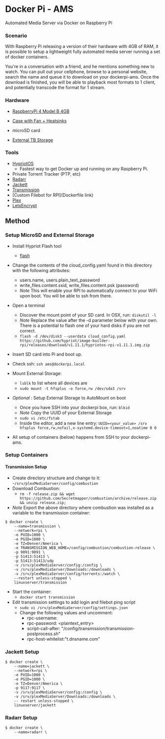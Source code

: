 # Docker Pi - AMS
Automated Media Server via Docker on Raspberry Pi

### Scenario

With Raspberry Pi releasing a version of their hardware with 4GB of RAM, it is possible to setup a lightweight fully automated media server running a set of docker containers. 

You're in a conversation with a friend, and he mentions something new to watch. You can pull out your cellphone, browse to a personal website, search the name and queue it to download on your dockerpi-ams. Once the download is finished, you will be able to playback most formats to 1 client, and potentially transcode the format for 1 stream.

### Hardware

- [RaspberryPi 4 Model B 4GB](https://chicagodist.com/products/raspberry-pi-4-model-b-4gb?src=raspberrypi)

- [Case with Fan + Heatsinks](https://www.amazon.com/Miuzei-Raspberry-Cooling-Heat-Sinks-Included/dp/B07TTN1M7G/ref=sr_1_4?keywords=raspberry+pi+4+case&qid=1567271850&s=gateway&sr=8-4)

- microSD card 

- [External TB Storage](https://www.amazon.com/LaCie-Professional-USB-C-External-STHA4000800/dp/B07G8JT7XN/ref=sr_1_3?keywords=lacie+d2&qid=1567272355&s=gateway&sr=8-3)

### Tools

- [HypriotOS](https://blog.hypriot.com/)
    - Fastest way to get Docker up and running on any Raspberry Pi.
- Private Torrent Tracker (PTP, etc)
- [Radarr](https://github.com/Radarr/Radarr)
- [Jackett](https://github.com/Jackett/Jackett)
- [Transmission](https://github.com/linuxserver/docker-transmission)
- [Custom Filebot for RPI](Dockerfile link)
- [Plex](https://github.com/plexinc/pms-docker)
- [LetsEncrypt](https://github.com/linuxserver/docker-letsencrypt)

## Method

### Setup MicroSD and External Storage

- Install Hypriot Flash tool
    - [flash](https://github.com/hypriot/flash)
- Change the contents of the cloud_config.yaml found in this directory with the following attributes:
    - users.name, users.plain_text_password
    - write_files.content.ssid, write_files.content.psk (password)
    - *Note* This will enable your RPI to automatically connect to your WiFi upon boot. You will be able to ssh from there.
- Open a terminal
    - Discover the mount point of your SD card. In OSX, run: `diskutil -l`
    - *Note* Replace the value after the -d parameter below with your own. There is a potential to flash one of your hard disks if you are not correct.
    - `flash -d /dev/disk3 --userdata cloud_config.yaml https://github.com/hypriot/image-builder-rpi/releases/download/v1.11.1/hypriotos-rpi-v1.11.1.img.zip`
- Insert SD card into Pi and boot up.
- Check ssh:
    `ssh ams@dockerpi.local`

- Mount External Storage:
    - `lsblk` to list where all devices are
    - `sudo mount -t hfsplus -o force,rw /dev/sda3 /srv` 
- *Optional* : Setup External Storage to AutoMount on boot
    - Once you have SSH into your dockerpi box, run: `blkid`
    - *Note* Copy the UUID of your External Storage
    - `sudo vi /etc/fstab`
    - Inside the editor, add a new line entry:
    `UUID=<your_value> /srv hfsplus force,rw,nofail,x-systemd.device-timeout=1,noatime 0 0`

- All setup of containers (below) happens from SSH to your dockerpi-ams.

### Setup Containers

#### Transmission Setup
- Create directory structure and change to it: 
    -`/srv/plexMediaServer/config/combustion`
- Download Combustion: 
    - `rm -f release.zip && wget https://github.com/Secretmapper/combustion/archive/release.zip && unzip release.zip;`
- *Note* Export the above directory where combustion was installed as a variable to the transmission container:

```
$ docker create \
    --name=transmission \
    --network=rpi \
    -e PUID=1000 \
    -e PGID=1000 \
    -e TZ=Denver/America \
    -e TRANSMISSION_WEB_HOME=/config/combustion/combustion-release \
    -p 9091:9091 \
    -p 51413:51413 \
    -p 51413:51413/udp
    -v /srv/plexMediaServer/config:/config \
    -v /srv/plexMediaServer/Downloads:/downloads \
    -v /srv/plexMediaServer/config/torrents:/watch \
    --restart unless-stopped \
    linuxserver/transmission
```

- Start the container:
    - `docker start transmission`
- Edit transmission settings to add login and filebot ping script
    - `sudo vi /srv/plexMediaServer/config/settings.json`
    - Change the following values and uncomment:
        - rpc-username: <username>
        - rpc-password: <plaintext_entry>
        - script-call-after: "/config/transmission/transmission-postprocess.sh"
        - rpc-host-whitelist:"t.dnsname.com"

### Jackett Setup
```
$ docker create \
    --name=jackett \
    --network=rpi \
    -e PUID=1000 \
    -e PGID=1000 \
    -e TZ=Denver/America \
    -p 9117:9117 \
    -v /srv/plexMediaServer/config:/config \
    -v /srv/plexMediaServer/Downloads:/downloads \
    -- restart unless-stopped \
    linuxserver/jackett
```

### Radarr Setup
```
$ docker create \
    --name=radarr \
```







